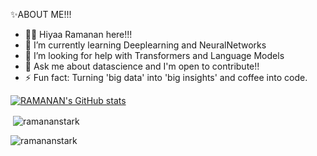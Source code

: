 ✨ABOUT ME!!!

- 🙋‍♂️ Hiyaa Ramanan here!!!
- 🌱 I’m currently learning Deeplearning and NeuralNetworks
- 🤔 I’m looking for help with Transformers and Language Models
- 💬 Ask me about datascience and I'm open to contribute!!
- ⚡ Fun fact: Turning 'big data' into 'big insights' and coffee into code.

[![RAMANAN's GitHub stats](https://github-readme-stats.vercel.app/api?username=ramananstark&show_icons=true&theme=synthwave)](https://github.com/ramananstark/github-readme-stats)

<p>&nbsp;<img align="center" src="https://github-readme-stats.vercel.app/api?username=ramananstark&show_icons=true&theme=highcontrast&locale=en" alt="ramananstark" /></p>

<p><img align="center" src="https://github-readme-streak-stats.herokuapp.com/?user=ramananstark&theme=highcontrast" alt="ramananstark" /></p>
